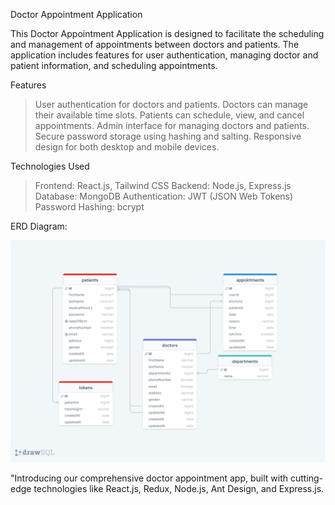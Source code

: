 Doctor Appointment Application

This Doctor Appointment Application is designed to facilitate the scheduling and management of appointments between doctors and patients. The application includes features for user authentication, managing doctor and patient information, and scheduling appointments.

Features
>User authentication for doctors and patients.
>Doctors can manage their available time slots.
>Patients can schedule, view, and cancel appointments.
>Admin interface for managing doctors and patients.
>Secure password storage using hashing and salting.
>Responsive design for both desktop and mobile devices.

Technologies Used
>Frontend: React.js, Tailwind CSS
>Backend: Node.js, Express.js
>Database: MongoDB
>Authentication: JWT (JSON Web Tokens)
>Password Hashing: bcrypt

ERD Diagram:

![erd](ERD.png)



"Introducing our comprehensive doctor appointment app, built with cutting-edge technologies like React.js, Redux, Node.js, Ant Design, and Express.js. 
